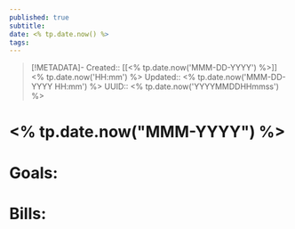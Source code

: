 ```yaml
---
published: true
subtitle: 
date: <% tp.date.now() %>
tags: 
---
```


> [!METADATA]-
> Created:: [[<% tp.date.now('MMM-DD-YYYY') %>]] <% tp.date.now('HH:mm') %>
> Updated:: <% tp.date.now('MMM-DD-YYYY HH:mm') %>
> UUID:: <% tp.date.now('YYYYMMDDHHmmss') %>

# <% tp.date.now("MMM-YYYY") %>

# Goals: 
# Bills: 
